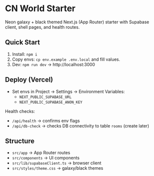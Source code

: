 # CN World Starter
Neon galaxy + black themed Next.js (App Router) starter with Supabase client, shell pages, and health routes.

## Quick Start
1. Install: `npm i`
2. Copy envs: `cp env.example .env.local` and fill values.
3. Dev: `npm run dev` → http://localhost:3000

## Deploy (Vercel)
- Set envs in Project → Settings → Environment Variables:
  - `NEXT_PUBLIC_SUPABASE_URL`
  - `NEXT_PUBLIC_SUPABASE_ANON_KEY`

Health checks:
- `/api/health` → confirms env flags
- `/api/db-check` → checks DB connectivity to table `rooms` (create later)

## Structure
- `src/app` → App Router routes
- `src/components` → UI components
- `src/lib/supabaseClient.ts` → browser client
- `src/styles/theme.css` → galaxy/black themes
